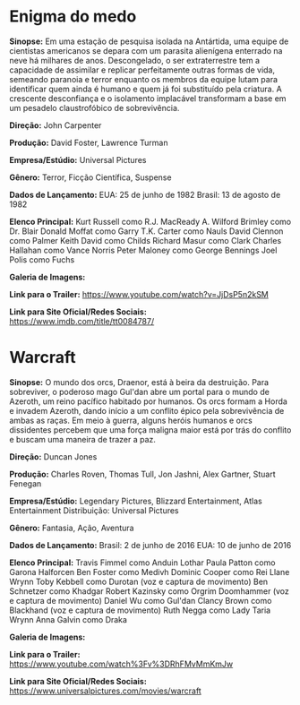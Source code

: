 # Enigma do medo

**Sinopse:**
Em uma estação de pesquisa isolada na Antártida, uma equipe de cientistas americanos se depara com um parasita alienígena enterrado na neve há milhares de anos. Descongelado, o ser extraterrestre tem a capacidade de assimilar e replicar perfeitamente outras formas de vida, semeando paranoia e terror enquanto os membros da equipe lutam para identificar quem ainda é humano e quem já foi substituído pela criatura. A crescente desconfiança e o isolamento implacável transformam a base em um pesadelo claustrofóbico de sobrevivência.

**Direção:**
John Carpenter

**Produção:**
David Foster, Lawrence Turman

**Empresa/Estúdio:**
Universal Pictures

**Gênero:**
Terror, Ficção Científica, Suspense

**Dados de Lançamento:**
EUA: 25 de junho de 1982
Brasil: 13 de agosto de 1982

**Elenco Principal:**
Kurt Russell como R.J. MacReady
A. Wilford Brimley como Dr. Blair
Donald Moffat como Garry
T.K. Carter como Nauls
David Clennon como Palmer
Keith David como Childs
Richard Masur como Clark
Charles Hallahan como Vance Norris
Peter Maloney como George Bennings
Joel Polis como Fuchs

**Galeria de Imagens:**

**Link para o Trailer:**
https://www.youtube.com/watch?v=JjDsP5n2kSM

**Link para Site Oficial/Redes Sociais:**
https://www.imdb.com/title/tt0084787/

# Warcraft

**Sinopse:**
O mundo dos orcs, Draenor, está à beira da destruição. Para sobreviver, o poderoso mago Gul'dan abre um portal para o mundo de Azeroth, um reino pacífico habitado por humanos. Os orcs formam a Horda e invadem Azeroth, dando início a um conflito épico pela sobrevivência de ambas as raças. Em meio à guerra, alguns heróis humanos e orcs dissidentes percebem que uma força maligna maior está por trás do conflito e buscam uma maneira de trazer a paz.

**Direção:**
Duncan Jones

**Produção:**
Charles Roven, Thomas Tull, Jon Jashni, Alex Gartner, Stuart Fenegan

**Empresa/Estúdio:**
Legendary Pictures, Blizzard Entertainment, Atlas Entertainment
Distribuição: Universal Pictures

**Gênero:**
Fantasia, Ação, Aventura

**Dados de Lançamento:**
Brasil: 2 de junho de 2016
EUA: 10 de junho de 2016

**Elenco Principal:**
Travis Fimmel como Anduin Lothar
Paula Patton como Garona Halforcen
Ben Foster como Medivh
Dominic Cooper como Rei Llane Wrynn
Toby Kebbell como Durotan (voz e captura de movimento)
Ben Schnetzer como Khadgar
Robert Kazinsky como Orgrim Doomhammer (voz e captura de movimento)
Daniel Wu como Gul'dan
Clancy Brown como Blackhand (voz e captura de movimento)
Ruth Negga como Lady Taria Wrynn
Anna Galvin como Draka

**Galeria de Imagens:**

**Link para o Trailer:**
https://www.youtube.com/watch%3Fv%3DRhFMvMmKmJw

**Link para Site Oficial/Redes Sociais:**
https://www.universalpictures.com/movies/warcraft

